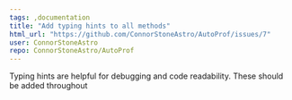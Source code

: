 ```yaml
---
tags: ,documentation
title: "Add typing hints to all methods"
html_url: "https://github.com/ConnorStoneAstro/AutoProf/issues/7"
user: ConnorStoneAstro
repo: ConnorStoneAstro/AutoProf
---
```


Typing hints are helpful for debugging and code readability. These should be added throughout
